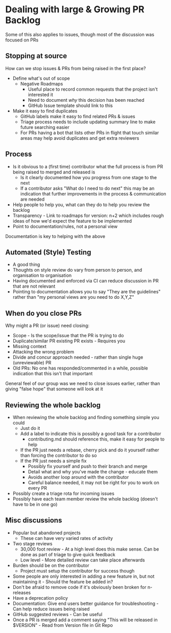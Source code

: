 # Dealing with large & Growing PR Backlog

Some of this also applies to issues, though most of the discussion was focused on PRs

## Stopping at source

How can we stop issues & PRs from being raised in the first place?

* Define what's out of scope
  * Negative Roadmaps
    * Useful place to record common requests that the project isn't interested it
    * Need to document *why* this decision has been reached
    * GitHub Issue template should link to this
* Make it easy to find duplicates
  * GitHub labels make it easy to find related PRs & issues
  * Triage process needs to include updating summary line to make future searching easier
  * For PRs having a bot that lists other PRs in flight that touch similar areas may help avoid duplicates and get extra reviewers

## Process

* Is it obvious to a (first time) contributor what the full process is from PR being raised to merged and released is
  * Is it clearly documented how you progress from one stage to the next
  * If a contributor asks "What do I need to do next" this may be an indication that further improvements in the process & communication are needed
* Help people to help you, what can they do to help you review the backlog
* Transparency - Link to roadmaps for version: n+2 which includes rough ideas of how we'd expect the feature to be implemented
* Point to documentation/rules, not a personal view

Documentation is key to helping with the above


## Automated (Style) Testing

* A good thing
* Thoughts on style review do vary from person to person, and organisation to organisation
* Having documented and enforced via CI can reduce discussion in PR that are not relevant
* Pointing to documentation allows you to say "They are the guidelines" rather than "my personal views are you need to do X,Y,Z"



## When do you close PRs

Why might a PR (or issue) need closing:
* Scope - Is the scope/issue that the PR is trying to do
* Duplicate/similar PR existing PR exists - Requires you
* Missing context
* Attacking the wrong problem
* Divide and concur approach needed - rather than single huge (unreviewable) PR
* Old PRs: No one has responded/commented in a while, possible indication that this isn't that important

General feel of our group was we need to close issues earlier, rather than giving "false hope" that someone will look at it


## Reviewing the whole backlog

* When reviewing the whole backlog and finding something simple you could
  * Just do it
  * Add a label to indicate this is possibly a good task for a contributor
    * contributing.md should reference this, make it easy for people to help
  * If the PR just needs a rebase, cherry pick and do it yourself rather than forcing the contributor to do so
  * If the PR just needs a simple fix
    * Possibly fix yourself and push to their branch and merge
    * Detail what and why you've made the change - educate them
    * Avoids another loop around with the contributor
    * Careful balance needed, it may not be right for you to work on every PR
* Possibly create a triage rota for incoming issues
* Possibly have each team member review the whole backlog (doesn't have to be in one go)

## Misc discussions

* Popular but abandoned projects
  * These can have very varied rates of activity
* Two stage reviews
  * 30,000 foot review - At a high level does this make sense. Can be done as part of triage to give quick feedback
  * Low level - More detailed review can take place afterwards
* Burden should be on the contributor
  * Project must setup the contributor for success though
* Some people are only interested in adding a new feature in, but not maintaining it - Should the feature be added in?
* Don't be afraid to remove code if it's obviously been broken for n-releases
* Have a deprecation policy
* Documentation: Give end users better guidance for troubleshooting - Can help reduce issues being raised
* GitHub suggested reviews - Can be useful
* Once a PR is merged add a comment saying "This will be released in $VERSION" - Read from Version file in Git Repo

